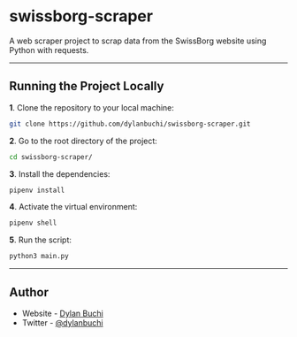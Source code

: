 # swissborg-scraper

A web scraper project to scrap data from the SwissBorg website using Python with requests.

---

## Running the Project Locally

**1**. Clone the repository to your local machine:

```bash
git clone https://github.com/dylanbuchi/swissborg-scraper.git
```

**2**. Go to the root directory of the project:

```bash
cd swissborg-scraper/
```

**3**. Install the dependencies:

```bash
pipenv install
```

**4**. Activate the virtual environment:

```bash
pipenv shell
```

**5**. Run the script:

```bash
python3 main.py
```

---

## Author

-   Website - [Dylan Buchi](https://dylanbuchi.pythonanywhere.com/)
-   Twitter - [@dylanbuchi](https://www.twitter.com/dylanbuchi)
